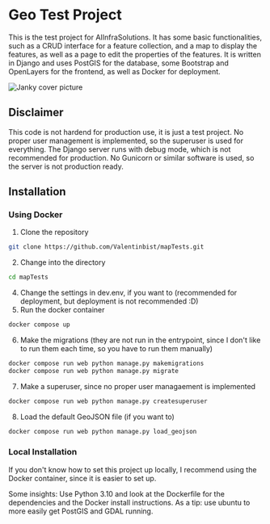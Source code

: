 # Geo Test Project
This is the test project for AIInfraSolutions. 
It has some basic functionalities, such as a CRUD interface for a feature collection, and a map to display the features, as well as a page to edit the properties of the features.
It is written in Django and uses PostGIS for the database, some Bootstrap and OpenLayers for the frontend, as well as Docker for deployment.


![Janky cover picture](https://i.imgur.com/txX7asO.png)

## Disclaimer
This code is not hardend for production use, it is just a test project.
No proper user management is implemented, so the superuser is used for everything.
The Django server runs with debug mode, which is not recommended for production.
No Gunicorn or similar software is used, so the server is not production ready.

## Installation

### Using Docker
1. Clone the repository
```bash
git clone https://github.com/Valentinbist/mapTests.git
```
2. Change into the directory
```bash
cd mapTests
```
4. Change the settings in dev.env, if you want to (recommended for deployment, but deployment is not recommended :D)
5. Run the docker container
```bash
docker compose up
```
6. Make the migrations (they are not run in the entrypoint, since I don't like to run them each time, so you have to run them manually)
```bash
docker compose run web python manage.py makemigrations
docker compose run web python manage.py migrate
```
7. Make a superuser, since no proper user managaement is implemented
```bash
docker compose run web python manage.py createsuperuser
```
8. Load the default GeoJSON file (if you want to)
```bash
docker compose run web python manage.py load_geojson
```


### Local Installation
If you don't know how to set this project up locally, I recommend using the Docker container, since it is easier to set up.

Some insights:
Use Python 3.10 and look at the Dockerfile for the dependencies and the Docker install instructions.
As a tip: use ubuntu to more easily get PostGIS and GDAL running.


